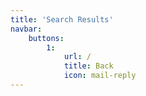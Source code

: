 ```yaml
---
title: 'Search Results'
navbar:
    buttons:
        1:
            url: /
            title: Back
            icon: mail-reply
---
```



